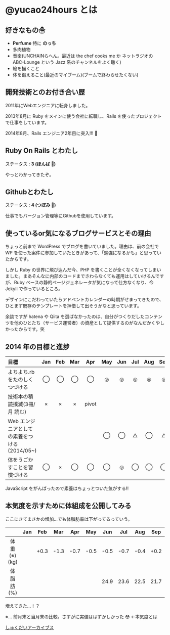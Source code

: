 # @yucao24hours とは
## 好きなもの☃
* **Perfume** 特に **のっち**
* 多肉植物
* 音楽(UNCHAINらへん。最近は the chef cooks me か ネットラジオの ABC-Lounge という Jazz 系のチャンネルをよく聴く)
* 絵を描くこと
* 体を鍛えること(最近のマイブーム)(ブームで終わらせたくない)

## 開発技術とのお付き合い歴
2011年にWebエンジニアに転身しました。

2013年8月に Ruby をメインに使う会社に転職し、Rails を使ったプロジェクトで仕事をしています。

2014年8月、Rails エンジニア2年目に突入!!! :tada:

## Ruby On Rails とわたし
ステータス : **3 (ほんば :herb:)**

やっとわかってきたぞ。

## Githubとわたし
ステータス : **4 (つぼみ :tulip:)**

仕事でもバージョン管理等にGithubを使用しています。

## 使っているor気になるブログサービスとその理由
ちょっと前まで WordPress でブログを書いていました。理由は、前の会社で WP を使った案件に参加していたときがあって、「勉強になるかも」と思っていたからです。

しかし Ruby の世界に飛び込んだ今、PHP を書くことが全くなくなってしまいました。まあそんなに内部のコードまでさわらなくても運用はしていけるんですが、Ruby ベースの静的ページジェネレータが気になって仕方なくなり、今 Jekyll で作っているところ。

デザインにこだわっていたらアドベントカレンダーの時期がせまってきたので、ひとまず既存のテンプレートを拝借して出そうかなと思っています。

余談ですが hatena や Qiita を選ばなかったのは、自分がつくりだしたコンテンツを他のひとたち（サービス運営者）の資産として提供するのがなんだかくやしかったからです。笑

## 2014 年の目標と進捗
|            目標           | Jan | Feb | Mar | Apr | May | Jun | Jul | Aug | Sep | Oct | Nov | Dec |
|:-------------------------|:---:|:---:|:---:|:---:|:---:|:---:|:---:|:---:|:---:|:---:|:---:|:---:|
|よちよち.rb をたのしくつづける |  ◯  |  ◯  |  ◯  |  ◯  |  ◎  |  ◎  | ◎  |  ◎  |  ◎  |  ◎  |||
|技術本の積読撲滅(3冊/月 読む) |  ×  |  ×  |  ×  |pivot|||||||||
|Web エンジニアとしての素養をつける(2014/05~)| | | | |  ◯  |  ◯  | △  | ◯  |  △  |  ◯  |
|体をうごかすことを習慣づける   |  ◯  |  ×  |  ◯  |  ◯  |  ◯  |  ◎  | ◯  | ◯  |  ◯  |  ◯  |

JavaScript をがんばったので素養はちょっとついた気がする!!

## 本気度を示すために体組成を公開してみる
ここにきてまさかの増加…でも体脂肪率は下がってるっていう。

|           | Jan | Feb | Mar | Apr | May | Jun | Jul | Aug | Sep | Oct | Nov | Dec |
|:---------:|:---:|:---:|:---:|:---:|:---:|:---:|:---:|:---:|:---:|:---:|:---:|:---:|
| 体重(※)(kg) ||+0.3|-1.3|-0.7|-0.5|-0.5|-0.7|-0.4|+0.2|-0.4|
| 体脂肪(%)   ||||||24.9|23.6|22.5|21.7|22.3|

増えてきた…！？

※… 前月末と当月末の比較。さすがに実値ははずかしかった :flushed: ←本気度とは


[しゅくだいアーカイブス](https://gist.github.com/yucao24hours/9353b1a818a1c94d71ff)
